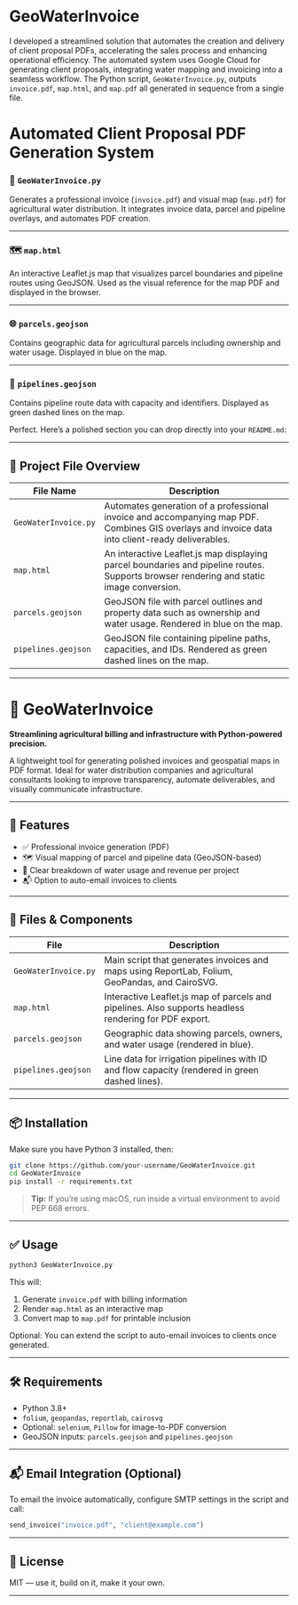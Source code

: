# GeoWaterInvoice

I developed a streamlined solution that automates the creation and delivery of client proposal PDFs, accelerating the sales process and enhancing operational efficiency. The automated system uses Google Cloud for generating client proposals, integrating water mapping and invoicing into a seamless workflow. The Python script, `GeoWaterInvoice.py`, outputs `invoice.pdf`, `map.html`, and `map.pdf` all generated in sequence from a single file.

# Automated Client Proposal PDF Generation System


### 📄 `GeoWaterInvoice.py`  
Generates a professional invoice (`invoice.pdf`) and visual map (`map.pdf`) for agricultural water distribution. It integrates invoice data, parcel and pipeline overlays, and automates PDF creation.

---

### 🗺️ `map.html`  
An interactive Leaflet.js map that visualizes parcel boundaries and pipeline routes using GeoJSON. Used as the visual reference for the map PDF and displayed in the browser.

---

### 🌐 `parcels.geojson`  
Contains geographic data for agricultural parcels including ownership and water usage. Displayed in blue on the map.

---

### 🚰 `pipelines.geojson`  
Contains pipeline route data with capacity and identifiers. Displayed as green dashed lines on the map.

Perfect. Here’s a polished section you can drop directly into your `README.md`:

---

## 📁 Project File Overview

| File Name            | Description |
|---------------------|-------------|
| `GeoWaterInvoice.py` | Automates generation of a professional invoice and accompanying map PDF. Combines GIS overlays and invoice data into client-ready deliverables. |
| `map.html`           | An interactive Leaflet.js map displaying parcel boundaries and pipeline routes. Supports browser rendering and static image conversion. |
| `parcels.geojson`    | GeoJSON file with parcel outlines and property data such as ownership and water usage. Rendered in blue on the map. |
| `pipelines.geojson`  | GeoJSON file containing pipeline paths, capacities, and IDs. Rendered as green dashed lines on the map. |


---

# 🚰 GeoWaterInvoice  
**Streamlining agricultural billing and infrastructure with Python-powered precision.**  

A lightweight tool for generating polished invoices and geospatial maps in PDF format. Ideal for water distribution companies and agricultural consultants looking to improve transparency, automate deliverables, and visually communicate infrastructure.

---

## 🚀 Features
- ✅ Professional invoice generation (PDF)
- 🗺️ Visual mapping of parcel and pipeline data (GeoJSON-based)
- 💼 Clear breakdown of water usage and revenue per project
- 📬 Option to auto-email invoices to clients

---

## 🧱 Files & Components

| File                | Description |
|---------------------|-------------|
| `GeoWaterInvoice.py` | Main script that generates invoices and maps using ReportLab, Folium, GeoPandas, and CairoSVG. |
| `map.html`           | Interactive Leaflet.js map of parcels and pipelines. Also supports headless rendering for PDF export. |
| `parcels.geojson`    | Geographic data showing parcels, owners, and water usage (rendered in blue). |
| `pipelines.geojson`  | Line data for irrigation pipelines with ID and flow capacity (rendered in green dashed lines). |

---

## 📦 Installation

Make sure you have Python 3 installed, then:

```bash
git clone https://github.com/your-username/GeoWaterInvoice.git
cd GeoWaterInvoice
pip install -r requirements.txt
```

> **Tip:** If you’re using macOS, run inside a virtual environment to avoid PEP 668 errors.

---

## ✅ Usage

```bash
python3 GeoWaterInvoice.py
```

This will:
1. Generate `invoice.pdf` with billing information
2. Render `map.html` as an interactive map
3. Convert map to `map.pdf` for printable inclusion

Optional: You can extend the script to auto-email invoices to clients once generated.

---

## 🛠 Requirements

- Python 3.8+
- `folium`, `geopandas`, `reportlab`, `cairosvg`
- Optional: `selenium`, `Pillow` for image-to-PDF conversion
- GeoJSON inputs: `parcels.geojson` and `pipelines.geojson`

---

## 📬 Email Integration (Optional)

To email the invoice automatically, configure SMTP settings in the script and call:

```python
send_invoice("invoice.pdf", "client@example.com")
```

---

## 🌱 License

MIT — use it, build on it, make it your own.

---

